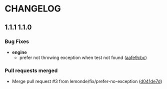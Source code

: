 # CHANGELOG

## 1.1.1 1.1.0 


### Bug Fixes

  - **engine**
    - prefer not throwing exception when test not found
  ([aafe9cbc](https://github.com/lemonde/phalcon-abtest/commit/aafe9cbcd8a4345bf0f77d1e904c74599c423f4c))




### Pull requests merged
  - Merge pull request #3 from lemonde/fix/prefer-no-exception
  ([d041de7d](https://github.com/lemonde/phalcon-abtest/commit/d041de7da4251402d54ab621e87ac0c91bbed419))





